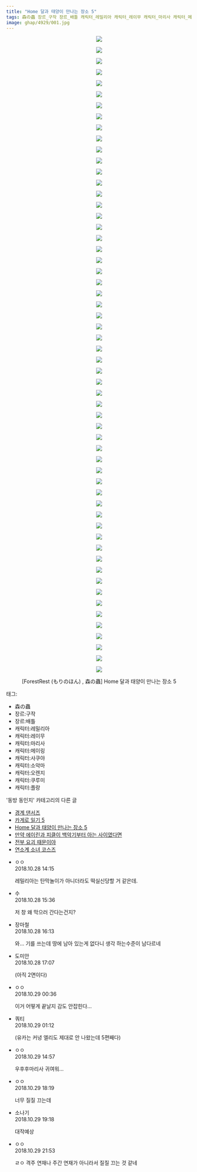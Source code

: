 ```yaml
---
title: "Home 달과 태양이 만나는 장소 5"
tags: 森の蟲 장르_구작 장르_배틀 캐릭터_레밀리아 캐릭터_레이무 캐릭터_마리사 캐릭터_메이링 캐릭터_사쿠야 캐릭터_소악마 캐릭터_오렌지 캐릭터_쿠루미 캐릭터_플랑 ForestRest もりのほん 동방_동인지
image: ghap/4929/001.jpg
---
```

<div class="article">
<p style="text-align: center; clear: none; float: none;"><img src="{{ site.nasurl }}/ghap/4929/001.jpg"/></p>
<p style="text-align: center; clear: none; float: none;"><img src="{{ site.nasurl }}/ghap/4929/002.jpg"/></p>
<p style="text-align: center; clear: none; float: none;"><img src="{{ site.nasurl }}/ghap/4929/003.jpg"/></p>
<p style="text-align: center; clear: none; float: none;"><img src="{{ site.nasurl }}/ghap/4929/004.jpg"/></p>
<p style="text-align: center; clear: none; float: none;"><img src="{{ site.nasurl }}/ghap/4929/005.jpg"/></p>
<p style="text-align: center; clear: none; float: none;"><img src="{{ site.nasurl }}/ghap/4929/006.jpg"/></p>
<p style="text-align: center; clear: none; float: none;"><img src="{{ site.nasurl }}/ghap/4929/007.jpg"/></p>
<p style="text-align: center; clear: none; float: none;"><img src="{{ site.nasurl }}/ghap/4929/008.jpg"/></p>
<p style="text-align: center; clear: none; float: none;"><img src="{{ site.nasurl }}/ghap/4929/009.jpg"/></p>
<p style="text-align: center; clear: none; float: none;"><img src="{{ site.nasurl }}/ghap/4929/010.jpg"/></p>
<p style="text-align: center; clear: none; float: none;"><img src="{{ site.nasurl }}/ghap/4929/011.jpg"/></p>
<p style="text-align: center; clear: none; float: none;"><img src="{{ site.nasurl }}/ghap/4929/012.jpg"/></p>
<p style="text-align: center; clear: none; float: none;"><img src="{{ site.nasurl }}/ghap/4929/013.jpg"/></p>
<p style="text-align: center; clear: none; float: none;"><img src="{{ site.nasurl }}/ghap/4929/014.jpg"/></p>
<p style="text-align: center; clear: none; float: none;"><img src="{{ site.nasurl }}/ghap/4929/015.jpg"/></p>
<p style="text-align: center; clear: none; float: none;"><img src="{{ site.nasurl }}/ghap/4929/016.jpg"/></p>
<p style="text-align: center; clear: none; float: none;"><img src="{{ site.nasurl }}/ghap/4929/017.jpg"/></p>
<p style="text-align: center; clear: none; float: none;"><img src="{{ site.nasurl }}/ghap/4929/018.jpg"/></p>
<p style="text-align: center; clear: none; float: none;"><img src="{{ site.nasurl }}/ghap/4929/019.jpg"/></p>
<p style="text-align: center; clear: none; float: none;"><img src="{{ site.nasurl }}/ghap/4929/020.jpg"/></p>
<p style="text-align: center; clear: none; float: none;"><img src="{{ site.nasurl }}/ghap/4929/021.jpg"/></p>
<p style="text-align: center; clear: none; float: none;"><img src="{{ site.nasurl }}/ghap/4929/022.jpg"/></p>
<p style="text-align: center; clear: none; float: none;"><img src="{{ site.nasurl }}/ghap/4929/023.jpg"/></p>
<p style="text-align: center; clear: none; float: none;"><img src="{{ site.nasurl }}/ghap/4929/024.jpg"/></p>
<p style="text-align: center; clear: none; float: none;"><img src="{{ site.nasurl }}/ghap/4929/025.jpg"/></p>
<p style="text-align: center; clear: none; float: none;"><img src="{{ site.nasurl }}/ghap/4929/026.jpg"/></p>
<p style="text-align: center; clear: none; float: none;"><img src="{{ site.nasurl }}/ghap/4929/027.jpg"/></p>
<p style="text-align: center; clear: none; float: none;"><img src="{{ site.nasurl }}/ghap/4929/028.jpg"/></p>
<p style="text-align: center; clear: none; float: none;"><img src="{{ site.nasurl }}/ghap/4929/029.jpg"/></p>
<p style="text-align: center; clear: none; float: none;"><img src="{{ site.nasurl }}/ghap/4929/030.jpg"/></p>
<p style="text-align: center; clear: none; float: none;"><img src="{{ site.nasurl }}/ghap/4929/031.jpg"/></p>
<p style="text-align: center; clear: none; float: none;"><img src="{{ site.nasurl }}/ghap/4929/032.jpg"/></p>
<p style="text-align: center; clear: none; float: none;"><img src="{{ site.nasurl }}/ghap/4929/033.jpg"/></p>
<p style="text-align: center; clear: none; float: none;"><img src="{{ site.nasurl }}/ghap/4929/034.jpg"/></p>
<p style="text-align: center; clear: none; float: none;"><img src="{{ site.nasurl }}/ghap/4929/035.jpg"/></p>
<p style="text-align: center; clear: none; float: none;"><img src="{{ site.nasurl }}/ghap/4929/036.jpg"/></p>
<p style="text-align: center; clear: none; float: none;"><img src="{{ site.nasurl }}/ghap/4929/037.jpg"/></p>
<p style="text-align: center; clear: none; float: none;"><img src="{{ site.nasurl }}/ghap/4929/038.jpg"/></p>
<p style="text-align: center; clear: none; float: none;"><img src="{{ site.nasurl }}/ghap/4929/039.jpg"/></p>
<p style="text-align: center; clear: none; float: none;"><img src="{{ site.nasurl }}/ghap/4929/040.jpg"/></p>
<p style="text-align: center; clear: none; float: none;"><img src="{{ site.nasurl }}/ghap/4929/041.jpg"/></p>
<p style="text-align: center; clear: none; float: none;"><img src="{{ site.nasurl }}/ghap/4929/042.jpg"/></p>
<p style="text-align: center; clear: none; float: none;"><img src="{{ site.nasurl }}/ghap/4929/043.jpg"/></p>
<p style="text-align: center; clear: none; float: none;"><img src="{{ site.nasurl }}/ghap/4929/044.jpg"/></p>
<p style="text-align: center; clear: none; float: none;"><img src="{{ site.nasurl }}/ghap/4929/045.jpg"/></p>
<p style="text-align: center; clear: none; float: none;"><img src="{{ site.nasurl }}/ghap/4929/046.jpg"/></p>
<p style="text-align: center; clear: none; float: none;"><img src="{{ site.nasurl }}/ghap/4929/047.jpg"/></p>
<p style="text-align: center; clear: none; float: none;"><img src="{{ site.nasurl }}/ghap/4929/048.jpg"/></p>
<p style="text-align: center; clear: none; float: none;"><img src="{{ site.nasurl }}/ghap/4929/049.jpg"/></p>
<p style="text-align: center; clear: none; float: none;"><img src="{{ site.nasurl }}/ghap/4929/050.jpg"/></p>
<p style="text-align: center; clear: none; float: none;"><img src="{{ site.nasurl }}/ghap/4929/051.jpg"/></p>
<p style="text-align: center; clear: none; float: none;"><img src="{{ site.nasurl }}/ghap/4929/052.jpg"/></p>
<p style="text-align: center; clear: none; float: none;"><img src="{{ site.nasurl }}/ghap/4929/053.jpg"/></p>
<p style="text-align: center; clear: none; float: none;"><img src="{{ site.nasurl }}/ghap/4929/054.jpg"/></p>
<p style="text-align: center; clear: none; float: none;"><img src="{{ site.nasurl }}/ghap/4929/055.jpg"/></p>
<p style="text-align: center; clear: none; float: none;"><img src="{{ site.nasurl }}/ghap/4929/056.jpg"/></p>
<p style="text-align: center; clear: none; float: none;"><img src="{{ site.nasurl }}/ghap/4929/057.jpg"/></p>
<p style="text-align: center; clear: none; float: none;"><img src="{{ site.nasurl }}/ghap/4929/058.jpg"/></p>
<p style="text-align: center; clear: none; float: none;">[ForestRest (もりのほん) , 森の蟲] Home 달과 태양이 만나는 장소 5</p>
</div><div class="tagTrail">
<p>태그: </p>
<ul>
<li>森の蟲</li>
<li>장르:구작</li>
<li>장르:배틀</li>
<li>캐릭터:레밀리아</li>
<li>캐릭터:레이무</li>
<li>캐릭터:마리사</li>
<li>캐릭터:메이링</li>
<li>캐릭터:사쿠야</li>
<li>캐릭터:소악마</li>
<li>캐릭터:오렌지</li>
<li>캐릭터:쿠루미</li>
<li>캐릭터:플랑</li>
</ul>
</div><div class="another">
<p>'동방 동인지' 카테고리의 다른 글</p>
<ul>
<li><a href="/2018-10-29-ghap_4821">경계 댄서즈</a></li>
<li><a href="/2018-10-28-ghap_4930">카게로 일기 5</a></li>
<li><a href="/2018-10-28-ghap_4929">Home 달과 태양이 만나는 장소 5</a></li>
<li><a href="/2018-10-27-ghap_4904">만약 에이린과 피클이 백악기부터 아는 사이였다면</a></li>
<li><a href="/2018-10-25-ghap_4831">전부 요괴 때문이야</a></li>
<li><a href="/2018-10-25-ghap_4830">연소계 소녀 코스즈</a></li>
</ul>
</div><div class="cb_module cb_fluid">
<div class="cb_wrt cb_profile">
<div class="comment">
<ul>
<li class="cb_thumb_off" id="comment15363899">
<div class="cb_comment_area">
<div class="cb_info_area">
<div class="cb_section">
<span class="cb_nick_name">ㅇㅇ</span>
</div>
<div class="cb_section">
<span class="cb_date">2018.10.28 14:15 </span>
</div>
</div>
<div class="cb_dsc_comment">
<p class="cb_dsc">
											레밀리아는 탄막놀이가 아니더라도 떡실신당할 거 같은데.
										</p>
</div>
</div></li>
<li class="cb_thumb_off" id="comment15363920">
<div class="cb_comment_area">
<div class="cb_info_area">
<div class="cb_section">
<span class="cb_nick_name">수</span>
</div>
<div class="cb_section">
<span class="cb_date">2018.10.28 15:36 </span>
</div>
</div>
<div class="cb_dsc_comment">
<p class="cb_dsc">
											저 창 왜 막으러 간다는건지?
										</p>
</div>
</div></li>
<li class="cb_thumb_off" id="comment15363934">
<div class="cb_comment_area">
<div class="cb_info_area">
<div class="cb_section">
<span class="cb_nick_name">장마철</span>
</div>
<div class="cb_section">
<span class="cb_date">2018.10.28 16:13 </span>
</div>
</div>
<div class="cb_dsc_comment">
<p class="cb_dsc">
											와... 기를 쓰는데 땅에 남아 있는게 없다니 생각 하는수준이 남다르네
										</p>
</div>
</div></li>
<li class="cb_thumb_off" id="comment15363952">
<div class="cb_comment_area">
<div class="cb_info_area">
<div class="cb_section">
<span class="cb_nick_name">도미안</span>
</div>
<div class="cb_section">
<span class="cb_date">2018.10.28 17:07 </span>
</div>
</div>
<div class="cb_dsc_comment">
<p class="cb_dsc">
											(아직 2면이다)
										</p>
</div>
</div></li>
<li class="cb_thumb_off" id="comment15364143">
<div class="cb_comment_area">
<div class="cb_info_area">
<div class="cb_section">
<span class="cb_nick_name">ㅇㅇ</span>
</div>
<div class="cb_section">
<span class="cb_date">2018.10.29 00:36 </span>
</div>
</div>
<div class="cb_dsc_comment">
<p class="cb_dsc">
											이거 어떻게 끝날지 감도 안잡힌다...
										</p>
</div>
</div></li>
<li class="cb_thumb_off" id="comment15364162">
<div class="cb_comment_area">
<div class="cb_info_area">
<div class="cb_section">
<span class="cb_nick_name">쿼티</span>
</div>
<div class="cb_section">
<span class="cb_date">2018.10.29 01:12 </span>
</div>
</div>
<div class="cb_dsc_comment">
<p class="cb_dsc">
											(유카는 커녕 엘리도 제대로 안 나왔는데 5편째다)
										</p>
</div>
</div></li>
<li class="cb_thumb_off" id="comment15364417">
<div class="cb_comment_area">
<div class="cb_info_area">
<div class="cb_section">
<span class="cb_nick_name">ㅇㅇ</span>
</div>
<div class="cb_section">
<span class="cb_date">2018.10.29 14:57 </span>
</div>
</div>
<div class="cb_dsc_comment">
<p class="cb_dsc">
											우후후마리사 귀여워...
										</p>
</div>
</div></li>
<li class="cb_thumb_off" id="comment15364500">
<div class="cb_comment_area">
<div class="cb_info_area">
<div class="cb_section">
<span class="cb_nick_name">ㅇㅇ</span>
</div>
<div class="cb_section">
<span class="cb_date">2018.10.29 18:19 </span>
</div>
</div>
<div class="cb_dsc_comment">
<p class="cb_dsc">
											너무 질질 끄는데
										</p>
</div>
</div></li>
<li class="cb_thumb_off" id="comment15364528">
<div class="cb_comment_area">
<div class="cb_info_area">
<div class="cb_section">
<span class="cb_nick_name">소나기</span>
</div>
<div class="cb_section">
<span class="cb_date">2018.10.29 19:18 </span>
</div>
</div>
<div class="cb_dsc_comment">
<p class="cb_dsc">
											대작예상
										</p>
</div>
</div></li>
<li class="cb_thumb_off" id="comment15364641">
<div class="cb_comment_area">
<div class="cb_info_area">
<div class="cb_section">
<span class="cb_nick_name">ㅇㅇ</span>
</div>
<div class="cb_section">
<span class="cb_date">2018.10.29 21:53 </span>
</div>
</div>
<div class="cb_dsc_comment">
<p class="cb_dsc">
											ㄹㅇ 격주 연재나 주간 연재가 아니라서 질질 끄는 것 같네
										</p>
</div>
</div></li>
</ul>
</div>
</div><!-- commentList close -->
</div>